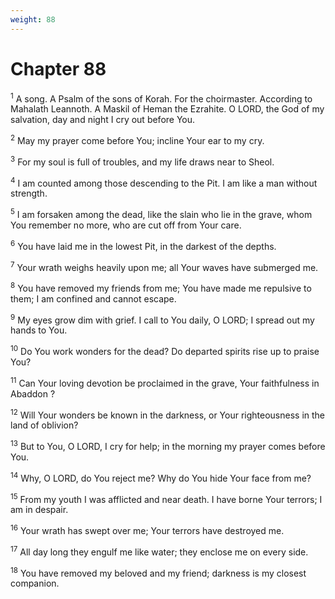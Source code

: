 ```yaml
---
weight: 88
---
```


# Chapter 88

<sup>1</sup> A song. A Psalm of the sons of Korah. For the choirmaster. According to Mahalath Leannoth. A Maskil of Heman the Ezrahite. O LORD, the God of my salvation, day and night I cry out before You. 

<sup>2</sup> May my prayer come before You; incline Your ear to my cry. 

<sup>3</sup> For my soul is full of troubles, and my life draws near to Sheol. 

<sup>4</sup> I am counted among those descending to the Pit. I am like a man without strength. 

<sup>5</sup> I am forsaken among the dead, like the slain who lie in the grave, whom You remember no more, who are cut off from Your care. 

<sup>6</sup> You have laid me in the lowest Pit, in the darkest of the depths. 

<sup>7</sup> Your wrath weighs heavily upon me; all Your waves have submerged me. 

<sup>8</sup> You have removed my friends from me; You have made me repulsive to them; I am confined and cannot escape. 

<sup>9</sup> My eyes grow dim with grief. I call to You daily, O LORD; I spread out my hands to You. 

<sup>10</sup> Do You work wonders for the dead? Do departed spirits rise up to praise You? 

<sup>11</sup> Can Your loving devotion be proclaimed in the grave, Your faithfulness in Abaddon ? 

<sup>12</sup> Will Your wonders be known in the darkness, or Your righteousness in the land of oblivion? 

<sup>13</sup> But to You, O LORD, I cry for help; in the morning my prayer comes before You. 

<sup>14</sup> Why, O LORD, do You reject me? Why do You hide Your face from me? 

<sup>15</sup> From my youth I was afflicted and near death. I have borne Your terrors; I am in despair. 

<sup>16</sup> Your wrath has swept over me; Your terrors have destroyed me. 

<sup>17</sup> All day long they engulf me like water; they enclose me on every side. 

<sup>18</sup> You have removed my beloved and my friend; darkness is my closest companion. 


